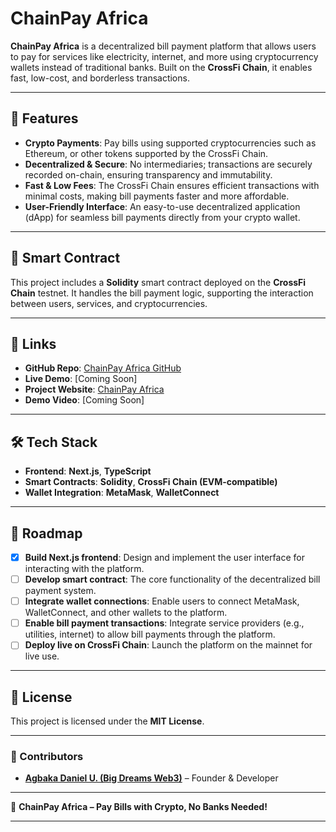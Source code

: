 # ChainPay Africa

**ChainPay Africa** is a decentralized bill payment platform that allows users to pay for services like electricity, internet, and more using cryptocurrency wallets instead of traditional banks. Built on the **CrossFi Chain**, it enables fast, low-cost, and borderless transactions.

---

## 🚀 Features

- **Crypto Payments**: Pay bills using supported cryptocurrencies such as Ethereum, or other tokens supported by the CrossFi Chain.
- **Decentralized & Secure**: No intermediaries; transactions are securely recorded on-chain, ensuring transparency and immutability.
- **Fast & Low Fees**: The CrossFi Chain ensures efficient transactions with minimal costs, making bill payments faster and more affordable.
- **User-Friendly Interface**: An easy-to-use decentralized application (dApp) for seamless bill payments directly from your crypto wallet.

---

## 📜 Smart Contract

This project includes a **Solidity** smart contract deployed on the **CrossFi Chain** testnet. It handles the bill payment logic, supporting the interaction between users, services, and cryptocurrencies.

---

## 🔗 Links

- **GitHub Repo**: [ChainPay Africa GitHub](https://github.com/italiancode/ChainPay-Africa.git)
- **Live Demo**: [Coming Soon]
- **Project Website**: [ChainPay Africa](https://chainpay-africa.vercel.app/)
- **Demo Video**: [Coming Soon]

---

## 🛠️ Tech Stack

- **Frontend**: **Next.js**, **TypeScript**
- **Smart Contracts**: **Solidity**, **CrossFi Chain (EVM-compatible)**
- **Wallet Integration**: **MetaMask**, **WalletConnect**

---

## 🚧 Roadmap

- [x] **Build Next.js frontend**: Design and implement the user interface for interacting with the platform.
- [ ] **Develop smart contract**: The core functionality of the decentralized bill payment system.
- [ ] **Integrate wallet connections**: Enable users to connect MetaMask, WalletConnect, and other wallets to the platform.
- [ ] **Enable bill payment transactions**: Integrate service providers (e.g., utilities, internet) to allow bill payments through the platform.
- [ ] **Deploy live on CrossFi Chain**: Launch the platform on the mainnet for live use.

---

## 📜 License

This project is licensed under the **MIT License**.

---

### 👥 Contributors

- **[Agbaka Daniel U. (Big Dreams Web3)](https://github.com/italiancode)** – Founder & Developer

---

🚀 **ChainPay Africa – Pay Bills with Crypto, No Banks Needed!**

---
